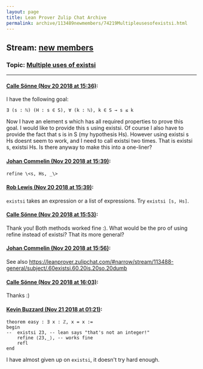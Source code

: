```yaml
---
layout: page
title: Lean Prover Zulip Chat Archive 
permalink: archive/113489newmembers/74219Multipleusesofexistsi.html
---
```


## Stream: [new members](index.html)
### Topic: [Multiple uses of existsi](74219Multipleusesofexistsi.html)

---

#### [Calle Sönne (Nov 20 2018 at 15:36)](https://leanprover.zulipchat.com/#narrow/stream/113489-new%20members/topic/Multiple%20uses%20of%20existsi/near/148043024):
I have the following goal:
```lean
∃ (s : ℕ) (H : s ∈ S), ∀ (k : ℕ), k ∈ S → s ≤ k
```
Now I have an element s which has all required properties to prove this goal. I would like to provide this s using existsi. Of course I also have to provide the fact that s is in S (my hypothesis Hs). However using existsi s Hs doesnt seem to work, and I need to call existsi two times. That is existsi s, existsi Hs. Is there anyway to make this into a one-liner?

#### [Johan Commelin (Nov 20 2018 at 15:39)](https://leanprover.zulipchat.com/#narrow/stream/113489-new%20members/topic/Multiple%20uses%20of%20existsi/near/148043187):
`refine \<s, Hs, _\>`

#### [Rob Lewis (Nov 20 2018 at 15:39)](https://leanprover.zulipchat.com/#narrow/stream/113489-new%20members/topic/Multiple%20uses%20of%20existsi/near/148043189):
`existsi` takes an expression or a list of expressions. Try `existsi [s, Hs]`.

#### [Calle Sönne (Nov 20 2018 at 15:53)](https://leanprover.zulipchat.com/#narrow/stream/113489-new%20members/topic/Multiple%20uses%20of%20existsi/near/148044104):
Thank you! Both methods worked fine :). What would be the pro of using refine instead of existsi? That its more general?

#### [Johan Commelin (Nov 20 2018 at 15:56)](https://leanprover.zulipchat.com/#narrow/stream/113489-new%20members/topic/Multiple%20uses%20of%20existsi/near/148044259):
See also https://leanprover.zulipchat.com/#narrow/stream/113488-general/subject/.60existsi.60.20is.20so.20dumb

#### [Calle Sönne (Nov 20 2018 at 16:03)](https://leanprover.zulipchat.com/#narrow/stream/113489-new%20members/topic/Multiple%20uses%20of%20existsi/near/148044703):
Thanks :)

#### [Kevin Buzzard (Nov 21 2018 at 01:21)](https://leanprover.zulipchat.com/#narrow/stream/113489-new%20members/topic/Multiple%20uses%20of%20existsi/near/148078885):
```lean
theorem easy : ∃ x : ℤ, x = x :=
begin
--  existsi 23, -- lean says "that's not an integer!"
    refine ⟨23,_⟩, -- works fine
    refl
end
```
I have almost given up on `existsi`, it doesn't try hard enough.

